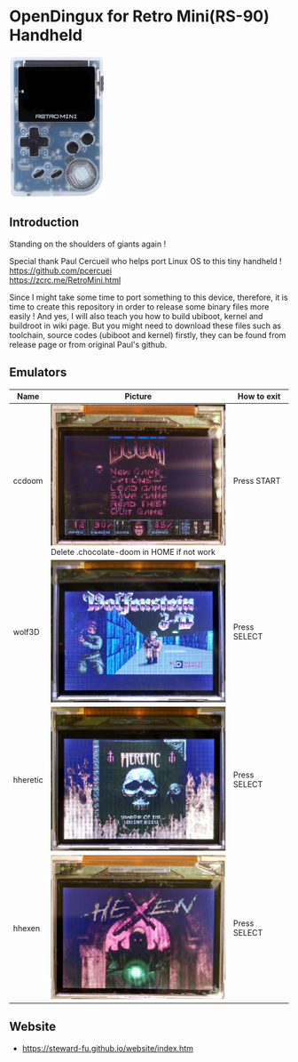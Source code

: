 # OpenDingux for Retro Mini(RS-90) Handheld
![Alt text](imgs/main.jpg)
  
## Introduction
Standing on the shoulders of giants again !   

Special thank Paul Cercueil who helps port Linux OS to this tiny handheld !  
https://github.com/pcercuei  
https://zcrc.me/RetroMini.html  

Since I might take some time to port something to this device, therefore, it is time to create this repository in order to release some binary files more easily ! And yes, I will also teach you how to build ubiboot, kernel and buildroot in wiki page. But you might need to download these files such as toolchain, source codes (ubiboot and kernel) firstly, they can be found from release page or from original Paul's github.
  
## Emulators
| Name | Picture | How to exit |
| -----|---------|---------------------|
| ccdoom | ![Alt text](imgs/ccdoom.jpg)<br>Delete .chocolate-doom in HOME if not work | Press START |
| wolf3D | ![Alt text](imgs/wolf3d.jpg) | Press SELECT |
| hheretic | ![Alt text](imgs/hheretic.jpg) | Press SELECT |
| hhexen | ![Alt text](imgs/hhexen.jpg) | Press SELECT |

## Website
-  https://steward-fu.github.io/website/index.htm

